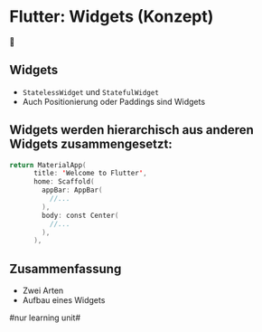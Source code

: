 # Flutter: Widgets (Konzept)
📱

## Widgets

- `StatelessWidget` und `StatefulWidget`
- Auch Positionierung oder Paddings sind Widgets

## Widgets werden hierarchisch aus anderen Widgets zusammengesetzt:

```swift
return MaterialApp(
      title: 'Welcome to Flutter',
      home: Scaffold(
        appBar: AppBar(
          //...
        ),
        body: const Center(
          //...
        ),
      ),
```

## Zusammenfassung
- Zwei Arten
- Aufbau eines Widgets

#nur learning unit#